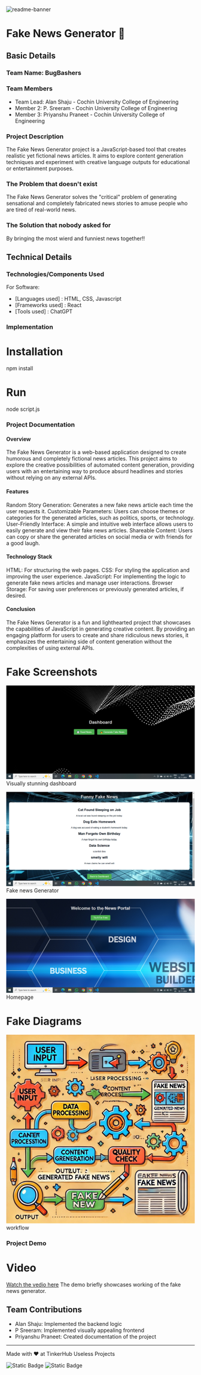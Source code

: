 <img width="1280" alt="readme-banner" src="https://github.com/user-attachments/assets/35332e92-44cb-425b-9dff-27bcf1023c6c">

# Fake News Generator 🎯


## Basic Details
### Team Name: BugBashers


### Team Members
- Team Lead: Alan Shaju - Cochin University College of Engineering
- Member 2: P. Sreeram - Cochin University College of Engineering
- Member 3: Priyanshu Praneet - Cochin University College of Engineering

### Project Description
The Fake News Generator project is a JavaScript-based tool that creates realistic yet fictional news articles. It aims to explore content generation techniques and experiment with creative language outputs for educational or entertainment purposes.

### The Problem that doesn't exist
The Fake News Generator solves the "critical" problem of generating sensational and completely fabricated news stories to amuse people who are tired of real-world news.

### The Solution that nobody asked for
By bringing the most wierd and funniest news together!!

## Technical Details
### Technologies/Components Used
For Software:
- [Languages used] : HTML, CSS, Javascript
- [Frameworks used] : React
- [Tools used] : ChatGPT

### Implementation
# Installation
npm install
# Run
node script.js

### Project Documentation
#### Overview
The Fake News Generator is a web-based application designed to create humorous and completely fictional news articles. This project aims to explore the creative possibilities of automated content generation, providing users with an entertaining way to produce absurd headlines and stories without relying on any external APIs.
#### Features
Random Story Generation: Generates a new fake news article each time the user requests it.
Customizable Parameters: Users can choose themes or categories for the generated articles, such as politics, sports, or technology.
User-Friendly Interface: A simple and intuitive web interface allows users to easily generate and view their fake news articles.
Shareable Content: Users can copy or share the generated articles on social media or with friends for a good laugh.
#### Technology Stack
HTML: For structuring the web pages.
CSS: For styling the application and improving the user experience.
JavaScript: For implementing the logic to generate fake news articles and manage user interactions.
Browser Storage: For saving user preferences or previously generated articles, if desired.
#### Conclusion
The Fake News Generator is a fun and lighthearted project that showcases the capabilities of JavaScript in generating creative content. By providing an engaging platform for users to create and share ridiculous news stories, it emphasizes the entertaining side of content generation without the complexities of using external APIs.

# Fake Screenshots
![](demo/dashboard.PNG)
Visually stunning dashboard

![Screenshot2](demo/fakenews.PNG)
Fake news Generator

![Screenshot3](demo/homepage.PNG)
Homepage

# Fake Diagrams
![Workflow](demo/flowdiagram.jpg)
workflow

### Project Demo
# Video
[Watch the vedio here](https://drive.google.com/drive/folders/1nPGP7Dava5ESd4iGBIfaW3IvWDLXXpf_?usp=sharing)
The demo briefly showcases working of the fake news generator.


## Team Contributions
- Alan Shaju: Implemented the backend logic
- P Sreeram: Implemented visually appealing frontend
- Priyanshu Praneet: Created documentation of the project

---
Made with ❤ at TinkerHub Useless Projects 

![Static Badge](https://img.shields.io/badge/TinkerHub-24?color=%23000000&link=https%3A%2F%2Fwww.tinkerhub.org%2F)
![Static Badge](https://img.shields.io/badge/UselessProject--24-24?link=https%3A%2F%2Fwww.tinkerhub.org%2Fevents%2FQ2Q1TQKX6Q%2FUseless%2520Projects)
